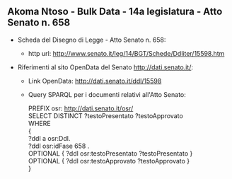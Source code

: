 ## Akoma Ntoso - Bulk Data - 14a legislatura - Atto Senato n. 658 ##

* Scheda del Disegno di Legge - Atto Senato n. 658:
	* http url: http://www.senato.it/leg/14/BGT/Schede/Ddliter/15598.htm

* Riferimenti al sito OpenData del Senato http://dati.senato.it/:
	* Link OpenData: http://dati.senato.it/ddl/15598
	* Query SPARQL per i documenti relativi all'Atto Senato:

        PREFIX osr: <http://dati.senato.it/osr/>  
		SELECT DISTINCT ?testoPresentato ?testoApprovato  
		WHERE  
		{  
		    ?ddl a osr:Ddl.  
		    ?ddl osr:idFase 658 .  
		    OPTIONAL { ?ddl osr:testoPresentato ?testoPresentato }  
		    OPTIONAL { ?ddl osr:testoApprovato ?testoApprovato }  
		}
		